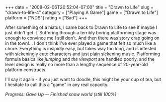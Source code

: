 +++
date = "2008-02-06T20:52:04-07:00"
title = "Drawn to Life"
slug = "drawn-to-life-4"
category = ["Playing A Game"]
game = ["Drawn to Life"]
platform = ["NDS"]
rating = ["Bad"]
+++

After something of a hiatus, I came back to Drawn to Life to see if maybe I just didn't get it.  Suffering through a terribly boring platforming stage was enough to convince me I still don't.  And then there was story crap going on in the town!... I don't think I've ever played a game that felt so much like a chore.  Everything is insipidly easy, but takes way too long, and is infested with sickeningly cute characters and just plain sickening music.  Platforming formula basics like <i>jumping</i> and <i>the viewport</i> are handled poorly, and the level design is really no more than a lengthy sequence of 20-year-old platform constructs.

I'll say it again - if you just want to doodle, this might be your cup of tea, but I hesitate to call this a "game" in any real capacity.

<i>Progress: Gave Up -- Finished snow world (still 100%)</i>